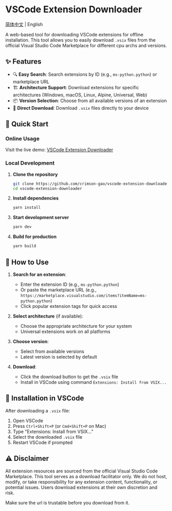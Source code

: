 # VSCode Extension Downloader

[简体中文](README_CN.md) | English

A web-based tool for downloading VSCode extensions for offline installation. This tool allows you to easily download `.vsix` files from the official Visual Studio Code Marketplace for different cpu archs and versions.

## ✨ Features

- 🔍 **Easy Search**: Search extensions by ID (e.g., `ms-python.python`) or marketplace URL
- 🏗️ **Architecture Support**: Download extensions for specific architectures (Windows, macOS, Linux, Alpine, Universal, Web)
- 📦 **Version Selection**: Choose from all available versions of an extension
- 💾 **Direct Download**: Download `.vsix` files directly to your device

## 🚀 Quick Start

### Online Usage

Visit the live demo: [VSCode Extension Downloader](https://github.com/crimson-gao/vscode-extension-downloader)

### Local Development

1. **Clone the repository**
   ```bash
   git clone https://github.com/crimson-gao/vscode-extension-downloader.git
   cd vscode-extension-downloader
   ```

2. **Install dependencies**
   ```bash
   yarn install
   ```

3. **Start development server**
   ```bash
   yarn dev
   ```

4. **Build for production**
   ```bash
   yarn build
   ```

## 📖 How to Use

1. **Search for an extension**:
   - Enter the extension ID (e.g., `ms-python.python`)
   - Or paste the marketplace URL (e.g., `https://marketplace.visualstudio.com/items?itemName=ms-python.python`)
   - Click popular extension tags for quick access

2. **Select architecture** (if available):
   - Choose the appropriate architecture for your system
   - Universal extensions work on all platforms

3. **Choose version**:
   - Select from available versions
   - Latest version is selected by default

4. **Download**:
   - Click the download button to get the `.vsix` file
   - Install in VSCode using command `Extensions: Install from VSIX...`

## 📝 Installation in VSCode

After downloading a `.vsix` file:

1. Open VSCode
2. Press `Ctrl+Shift+P` (or `Cmd+Shift+P` on Mac)
3. Type "Extensions: Install from VSIX..."
4. Select the downloaded `.vsix` file
5. Restart VSCode if prompted

## ⚠️ Disclaimer

All extension resources are sourced from the official Visual Studio Code Marketplace. This tool serves as a download facilitator only. We do not host, modify, or take responsibility for any extension content, functionality, or potential issues. Users download extensions at their own discretion and risk.

Make sure the url is trustable before you download from it.

